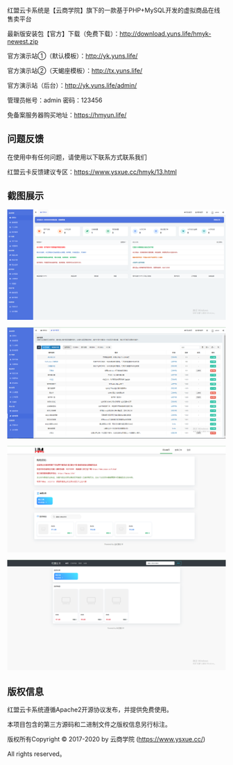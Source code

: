 红盟云卡系统是【云商学院】旗下的一款基于PHP+MySQL开发的虚拟商品在线售卖平台

最新版安装包【官方】下载（免费下载）：http://download.yuns.life/hmyk-newest.zip

官方演示站①（默认模板）：http://yk.yuns.life/

官方演示站②（天蝎座模板）：http://tx.yuns.life/

官方演示站（后台）：http://yk.yuns.life/admin/

管理员帐号：admin 密码：123456

免备案服务器购买地址：https://hmyun.life/

## 问题反馈

在使用中有任何问题，请使用以下联系方式联系我们

红盟云卡反馈建议专区：https://www.ysxue.cc/hmyk/13.html


## 截图展示
![后台首页](image/houtai.png)

![插件管理](image/plugin.png)

![默认模板](image/default.png)

![天蝎座模板](image/tianxie.png)



## 版权信息

红盟云卡系统遵循Apache2开源协议发布，并提供免费使用。

本项目包含的第三方源码和二进制文件之版权信息另行标注。

版权所有Copyright © 2017-2020 by 云商学院 (https://www.ysxue.cc/)

All rights reserved。
